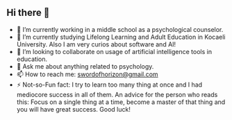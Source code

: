 ## Hi there 👋

- 🔭 I’m currently working in a middle school as a psychological counselor.
- 🌱 I’m currently studying Lifelong Learning and Adult Education in Kocaeli University. Also I am very curios about software and AI!
- 👯 I’m looking to collaborate on usage of artificial intelligence tools in education.
- 💬 Ask me about anything related to psychology.
- 📫 How to reach me: swordofhorizon@gmail.com
- ⚡ Not-so-Fun fact: I try to learn too many thing at once and I had mediocore success in all of them. An advice for the person who reads this: Focus on a single thing at a time, become a master of that thing and you will have great success. Good luck!
